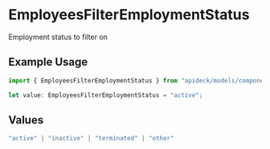 # EmployeesFilterEmploymentStatus

Employment status to filter on

## Example Usage

```typescript
import { EmployeesFilterEmploymentStatus } from "apideck/models/components";

let value: EmployeesFilterEmploymentStatus = "active";
```

## Values

```typescript
"active" | "inactive" | "terminated" | "other"
```